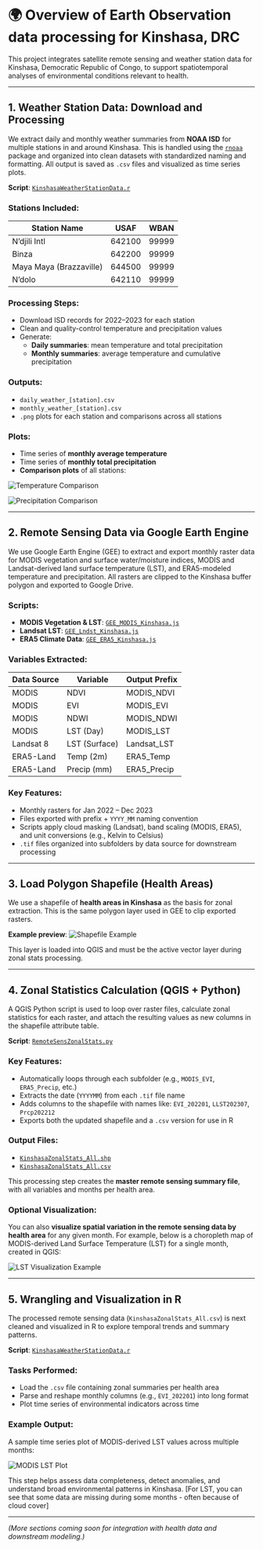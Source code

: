 # 🌍 Overview of Earth Observation data processing for Kinshasa, DRC

This project integrates satellite remote sensing and weather station data for Kinshasa, Democratic Republic of Congo, to support spatiotemporal analyses of environmental conditions relevant to health.

---

## 1. Weather Station Data: Download and Processing

We extract daily and monthly weather summaries from **NOAA ISD** for multiple stations in and around Kinshasa. This is handled using the [`rnoaa`](https://docs.ropensci.org/rnoaa/) package and organized into clean datasets with standardized naming and formatting. All output is saved as `.csv` files and visualized as time series plots.

**Script**: [`KinshasaWeatherStationData.r`](https://github.com/parker-group/Kinshasa_EO/blob/main/KinshasaWeatherStationData.r)

### Stations Included:

| Station Name       | USAF    | WBAN   |
|--------------------|---------|--------|
| N’djili Intl       | 642100  | 99999  |
| Binza              | 642200  | 99999  |
| Maya Maya (Brazzaville) | 644500 | 99999 |
| N’dolo             | 642110  | 99999  |

### Processing Steps:

- Download ISD records for 2022–2023 for each station
- Clean and quality-control temperature and precipitation values
- Generate:
  - **Daily summaries**: mean temperature and total precipitation
  - **Monthly summaries**: average temperature and cumulative precipitation

### Outputs:

- `daily_weather_[station].csv`  
- `monthly_weather_[station].csv`
- `.png` plots for each station and comparisons across all stations

### Plots:

- Time series of **monthly average temperature**
- Time series of **monthly total precipitation**
- **Comparison plots** of all stations:

![Temperature Comparison](https://github.com/parker-group/Kinshasa_EO/blob/main/docs/temperature_comparison.png)

![Precipitation Comparison](https://github.com/parker-group/Kinshasa_EO/blob/main/docs/precipitation_comparison.png)

---

## 2. Remote Sensing Data via Google Earth Engine

We use Google Earth Engine (GEE) to extract and export monthly raster data for MODIS vegetation and surface water/moisture indices, MODIS and Landsat-derived land surface temperature (LST), and ERA5-modeled temperature and precipitation. All rasters are clipped to the Kinshasa buffer polygon and exported to Google Drive.

### Scripts:
- **MODIS Vegetation & LST**: [`GEE_MODIS_Kinshasa.js`](https://github.com/parker-group/Kinshasa_EO/blob/main/GEE_MODIS_Kinshasa.js)
- **Landsat LST**: [`GEE_Lndst_Kinshasa.js`](https://github.com/parker-group/Kinshasa_EO/blob/main/GEE_Lndst_Kinshasa.js)
- **ERA5 Climate Data**: [`GEE_ERA5_Kinshasa.js`](https://github.com/parker-group/Kinshasa_EO/blob/main/GEE_ERA5_Kinshasa.js)

### Variables Extracted:

| Data Source | Variable     | Output Prefix |
|-------------|--------------|----------------|
| MODIS       | NDVI         | MODIS_NDVI     |
| MODIS       | EVI          | MODIS_EVI      |
| MODIS       | NDWI         | MODIS_NDWI     |
| MODIS       | LST (Day)    | MODIS_LST      |
| Landsat 8   | LST (Surface)| Landsat_LST    |
| ERA5-Land   | Temp (2m)    | ERA5_Temp      |
| ERA5-Land   | Precip (mm)  | ERA5_Precip    |

### Key Features:
- Monthly rasters for Jan 2022 – Dec 2023
- Files exported with prefix + `YYYY_MM` naming convention
- Scripts apply cloud masking (Landsat), band scaling (MODIS, ERA5), and unit conversions (e.g., Kelvin to Celsius)
- `.tif` files organized into subfolders by data source for downstream processing

---

## 3. Load Polygon Shapefile (Health Areas)

We use a shapefile of **health areas in Kinshasa** as the basis for zonal extraction. This is the same polygon layer used in GEE to clip exported rasters.

**Example preview**:
![Shapefile Example](https://github.com/parker-group/Kinshasa_EO/blob/main/ShapesExample.png)

This layer is loaded into QGIS and must be the active vector layer during zonal stats processing.

---

## 4. Zonal Statistics Calculation (QGIS + Python)

A QGIS Python script is used to loop over raster files, calculate zonal statistics for each raster, and attach the resulting values as new columns in the shapefile attribute table.

**Script**: [`RemoteSensZonalStats.py`](https://github.com/parker-group/Kinshasa_EO/blob/main/RemoteSensZonalStats.py)

### Key Features:
- Automatically loops through each subfolder (e.g., `MODIS_EVI`, `ERA5_Precip`, etc.)
- Extracts the date (`YYYYMM`) from each `.tif` file name
- Adds columns to the shapefile with names like: `EVI_202201`, `LLST202307`, `Prcp202212`
- Exports both the updated shapefile and a `.csv` version for use in R

### Output Files:
- [`KinshasaZonalStats_All.shp`](https://github.com/parker-group/Kinshasa_EO)  
- [`KinshasaZonalStats_All.csv`](https://github.com/parker-group/Kinshasa_EO/blob/main/KinshasaZonalStats_All.csv)

This processing step creates the **master remote sensing summary file**, with all variables and months per health area.

### Optional Visualization:
You can also **visualize spatial variation in the remote sensing data by health area** for any given month. For example, below is a choropleth map of MODIS-derived Land Surface Temperature (LST) for a single month, created in QGIS:

![LST Visualization Example](https://github.com/parker-group/Kinshasa_EO/blob/main/ShapesExampleLST.png)

---

## 5. Wrangling and Visualization in R

The processed remote sensing data (`KinshasaZonalStats_All.csv`) is next cleaned and visualized in R to explore temporal trends and summary patterns.

**Script**: [`KinshasaWeatherStationData.r`](https://github.com/parker-group/Kinshasa_EO/blob/main/KinshasaWeatherStationData.r)

### Tasks Performed:
- Load the `.csv` file containing zonal summaries per health area
- Parse and reshape monthly columns (e.g., `EVI_202201`) into long format
- Plot time series of environmental indicators across time

### Example Output:
A sample time series plot of MODIS-derived LST values across multiple months:

![MODIS LST Plot](https://github.com/parker-group/Kinshasa_EO/blob/main/MODIS_LST_TemporalPlot.png)

This step helps assess data completeness, detect anomalies, and understand broad environmental patterns in Kinshasa. [For LST, you can see that some data are missing during some months - often because of cloud cover]

---

_(More sections coming soon for integration with health data and downstream modeling.)_

